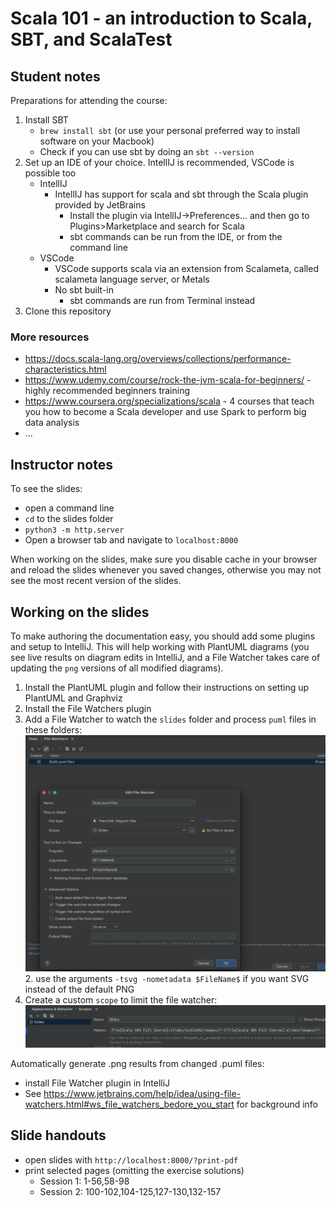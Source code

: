 # Scala 101 - an introduction to Scala, SBT, and ScalaTest

## Student notes
Preparations for attending the course:
1. Install SBT
   * `brew install sbt` (or use your personal preferred way to install software on your Macbook)
   * Check if you can use sbt by doing an `sbt --version`
1. Set up an IDE of your choice. IntellIJ is recommended, VSCode is possible too
   * IntellIJ
     * IntellIJ has support for scala and sbt through the Scala plugin provided by JetBrains
       * Install the plugin via IntellIJ->Preferences... and then go to Plugins>Marketplace and search for Scala
       * sbt commands can be run from the IDE, or from the command line
   * VSCode
     * VSCode supports scala via an extension from Scalameta, called scalameta language server, or Metals
     * No sbt built-in
       * sbt commands are run from Terminal instead
3. Clone this repository

### More resources
* https://docs.scala-lang.org/overviews/collections/performance-characteristics.html
* https://www.udemy.com/course/rock-the-jvm-scala-for-beginners/ - highly recommended beginners training
* https://www.coursera.org/specializations/scala - 4 courses that teach you how to become a Scala developer and use Spark to perform
  big data analysis
* ...

## Instructor notes
To see the slides:
* open a command line
* `cd` to the slides folder
* `python3 -m http.server`
* Open a browser tab and navigate to `localhost:8000`

When working on the slides, make sure you disable cache in your browser and reload the slides whenever you saved changes, otherwise
you may not see the most recent version of the slides.

## Working on the slides
To make authoring the documentation easy, you should add some plugins and setup to IntelliJ. This will help working
with PlantUML diagrams (you see live results on diagram edits in IntelliJ, and a File Watcher takes care of updating
the `png` versions of all modified diagrams).

1. Install the PlantUML plugin and follow their instructions on setting up PlantUML and Graphviz
2. Install the File Watchers plugin
1. Add a File Watcher to watch the `slides` folder and process `puml` files in these folders:<br/>
   ![File Watcher](slides/images/addingFileWatcherForPlantuml.png)
   2. use the arguments `-tsvg -nometadata $FileName$` if you want SVG instead of the default PNG
1. Create a custom `scope` to limit the file watcher:<br/>
   ![Documentation Scope](slides/images/creatingScope.png)

Automatically generate .png results from changed .puml files:
* install File Watcher plugin in IntelliJ
* See https://www.jetbrains.com/help/idea/using-file-watchers.html#ws_file_watchers_bedore_you_start for background info

## Slide handouts
* open slides with `http://localhost:8000/?print-pdf`
* print selected pages (omitting the exercise solutions)
  * Session 1: 1-56,58-98
  * Session 2: 100-102,104-125,127-130,132-157
